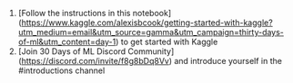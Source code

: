 1. [Follow the instructions in this notebook] (https://www.kaggle.com/alexisbcook/getting-started-with-kaggle?utm_medium=email&utm_source=gamma&utm_campaign=thirty-days-of-ml&utm_content=day-1) to get started with Kaggle
2. [Join 30 Days of ML Discord Community] (https://discord.com/invite/f8g8bDq8Vv) and introduce yourself in the #introductions channel